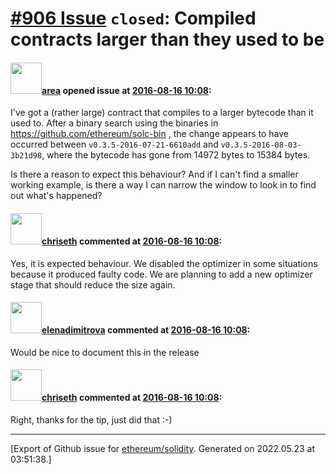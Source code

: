 # [\#906 Issue](https://github.com/ethereum/solidity/issues/906) `closed`: Compiled contracts larger than they used to be

#### <img src="https://avatars.githubusercontent.com/u/311812?u=f584a57cb42d117da47518d6595e0a2de5a7f55a&v=4" width="50">[area](https://github.com/area) opened issue at [2016-08-16 10:08](https://github.com/ethereum/solidity/issues/906):

I've got a (rather large) contract that compiles to a larger bytecode than it used to. After a binary search using the binaries in https://github.com/ethereum/solc-bin , the change appears to have occurred between `v0.3.5-2016-07-21-6610add` and `v0.3.5-2016-08-03-3b21d98`, where the bytecode has gone from 14972 bytes to 15384 bytes.

Is there a reason to expect this behaviour? And if I can't find a smaller working example, is there a way I can narrow the window to look in to find out what's happened?


#### <img src="https://avatars.githubusercontent.com/u/9073706?v=4" width="50">[chriseth](https://github.com/chriseth) commented at [2016-08-16 10:08](https://github.com/ethereum/solidity/issues/906#issuecomment-240067787):

Yes, it is expected behaviour. We disabled the optimizer in some situations because it produced faulty code. We are planning to add a new optimizer stage that should reduce the size again.

#### <img src="https://avatars.githubusercontent.com/u/703848?u=b9cc8c48b50ac67bcc4eae73806d121de8c5edb4&v=4" width="50">[elenadimitrova](https://github.com/elenadimitrova) commented at [2016-08-16 10:08](https://github.com/ethereum/solidity/issues/906#issuecomment-240069406):

Would be nice to document this in the release

#### <img src="https://avatars.githubusercontent.com/u/9073706?v=4" width="50">[chriseth](https://github.com/chriseth) commented at [2016-08-16 10:08](https://github.com/ethereum/solidity/issues/906#issuecomment-240096665):

Right, thanks for the tip, just did that :-)


-------------------------------------------------------------------------------



[Export of Github issue for [ethereum/solidity](https://github.com/ethereum/solidity). Generated on 2022.05.23 at 03:51:38.]

